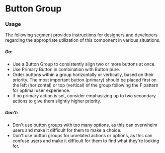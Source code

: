 # Button Group

<TableOfContents></TableOfContents>

### Usage

The following segment provides instructions for designers and developers regarding the appropriate utilization of this
component in various situations.

##### Do:

- Use a Button Group to consistently align two or more buttons at once.
- Use Primary Button in combination with Button pure.
- Order buttons within a group horizontally or vertically, based on their priority. The most important button (primary)
  should be placed first on the left (horizontal) or top (vertical) of the group following the F pattern for optimal
  user experience.
- If no primary action is set, consider emphasizing up to two secondary actions to give them slightly higher priority.

##### Don't:

- Don't use button groups with too many options, as this can overwhelm users and make it difficult for them to make a
  choice.
- Don't use button groups for unrelated actions or options, as this can confuse users and make it difficult for them to
  find what they're looking for.
